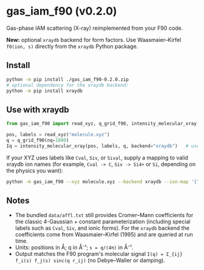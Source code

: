# gas_iam_f90 (v0.2.0)

Gas-phase IAM scattering (X-ray) reimplemented from your F90 code.

**New:** optional `xraydb` backend for form factors. Use Waasmaier–Kirfel `f0(ion, s)` directly from the `xraydb` Python package.

## Install

```bash
python -m pip install ./gas_iam_f90-0.2.0.zip
# optional dependency for the xraydb backend:
python -m pip install xraydb
```

## Use with xraydb

```python
from gas_iam_f90 import read_xyz, q_grid_f90, intensity_molecular_xray

pos, labels = read_xyz("molecule.xyz")
q = q_grid_f90(nq=1000)
Iq = intensity_molecular_xray(pos, labels, q, backend="xraydb")   # uses xraydb.f0(ion, s)
```

If your XYZ uses labels like `Cval`, `Siv`, or `Sival`, supply a mapping to valid xraydb ion names (for example, `Cval -> C`, `Siv -> Si4+` or `Si`, depending on the physics you want):

```bash
python -m gas_iam_f90 --xyz molecule.xyz --backend xraydb --ion-map '{"Cval":"C", "Siv":"Si"}' --out Iq.txt
```

## Notes

- The bundled `data/affl.txt` still provides Cromer–Mann coefficients for the classic 4-Gaussian + constant parameterization (including special labels such as `Cval`, `Siv`, and ionic forms).  For the `xraydb` backend the coefficients come from Waasmaier–Kirfel (1995) and are queried at run time. 
- Units: positions in Å; q in Å⁻¹; `s = q/(4π)` in Å⁻¹.
- Output matches the F90 program's molecular signal `I(q) = Σ_{ij} f_i(s) f_j(s) sinc(q r_ij)` (no Debye–Waller or damping).
